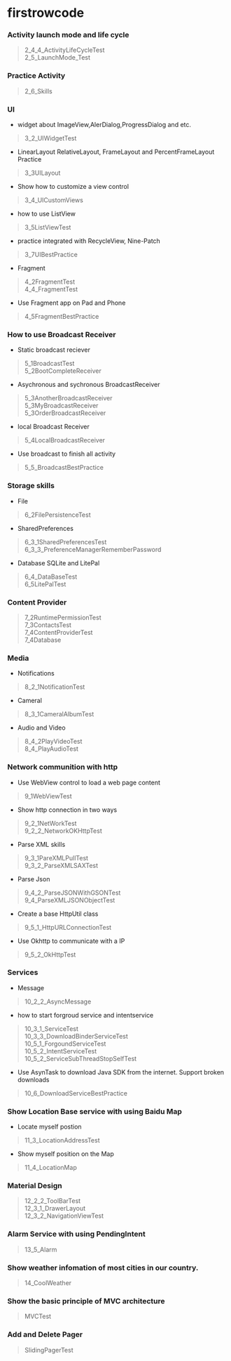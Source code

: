 # firstrowcode<br>
### Activity launch mode and life cycle<br>
>2_4_4_ActivityLifeCycleTest<br>
2_5_LaunchMode_Test<br>
### Practice Activity<br>
>2_6_Skills<br>
### UI<br>
* widget about ImageView,AlerDialog,ProgressDialog and etc.<br>
>3_2_UIWidgetTest<br>
* LinearLayout RelativeLayout, FrameLayout and PercentFrameLayout Practice<br>
>3_3UILayout    
* Show how to customize a view control<br>
> 3_4_UICustomViews<br>
* how to use ListView<br>
>3_5ListViewTest<br>
* practice integrated with RecycleView, Nine-Patch<br>
>3_7UIBestPractice<br>
* Fragment<br>
>4_2FragmentTest<br>
4_4_FragmentTest<br>
* Use Fragment app on Pad and Phone<br>
>4_5FragmentBestPractice<br>
### How to use Broadcast Receiver<br>
* Static broadcast reciever<br>
>5_1BroadcastTest<br>
5_2BootCompleteReceiver<br>
* Asychronous and sychronous BroadcastReceiver<br>
>5_3AnotherBroadcastReceiver<br>
>5_3MyBroadcastReceiver<br>
>5_3OrderBroadcastReceiver<br>
* local Broadcast Receiver<br>
>5_4LocalBroadcastReceiver<br>
* Use broadcast to finish all activity<br>
>5_5_BroadcastBestPractice<br>
### Storage skills<br>
* File<br>
>6_2FilePersistenceTest<br>
* SharedPreferences<br>
>6_3_1SharedPreferencesTest<br>
6_3_3_PreferenceManagerRememberPassword<br>
* Database SQLite and LitePal<br>
>6_4_DataBaseTest<br>
6_5LitePalTest<br>
### Content Provider<br>
>7_2RuntimePermissionTest<br>
7_3ContactsTest<br>
7_4ContentProviderTest<br>
7_4Database<br>
### Media<br>
* Notifications<br>
>8_2_1NotificationTest<br>
* Cameral<br>
>8_3_1CameralAlbumTest<br>
* Audio and Video<br>
>8_4_2PlayVideoTest<br>
8_4_PlayAudioTest<br>
### Network communition with http<br>
* Use WebView control to load a web page content<br>
>9_1WebViewTest<br>
* Show http connection in two ways<br>
>9_2_1NetWorkTest<br>
9_2_2_NetworkOKHttpTest<br>
* Parse XML skills<br>
>9_3_1PareXMLPullTest<br>
9_3_2_ParseXMLSAXTest<br>
* Parse Json<br>
>9_4_2_ParseJSONWithGSONTest<br>
9_4_ParseXMLJSONObjectTest<br>
* Create a base HttpUtil class<br>
>9_5_1_HttpURLConnectionTest<br>
* Use Okhttp to communicate with a IP<br>
>9_5_2_OkHttpTest<br>
### Services<br>
* Message<br>
>10_2_2_AsyncMessage<br>
* how to start forgroud service and intentservice<br>
>10_3_1_ServiceTest<br>
10_3_3_DownloadBinderServiceTest<br>
10_5_1_ForgoundServiceTest<br>
10_5_2_IntentServiceTest<br>
10_5_2_ServiceSubThreadStopSelfTest<br>
* Use AsynTask to download Java SDK from the internet. Support broken downloads<br>
>10_6_DownloadServiceBestPractice<br>
### Show Location Base service with using Baidu Map<br>
* Locate myself postion<br>
>11_3_LocationAddressTest<br>
* Show myself position on the Map<br>
>11_4_LocationMap<br>
### Material Design<br>
>12_2_2_ToolBarTest<br>
12_3_1_DrawerLayout<br>
12_3_2_NavigationViewTest<br>
### Alarm Service with using PendingIntent<br>
>13_5_Alarm<br>
### Show weather infomation of most cities in our country.<br>
>14_CoolWeather<br>
### Show the basic principle of MVC architecture<br>
>MVCTest<br>
### Add and Delete Pager<br>
>SlidingPagerTest<br>
